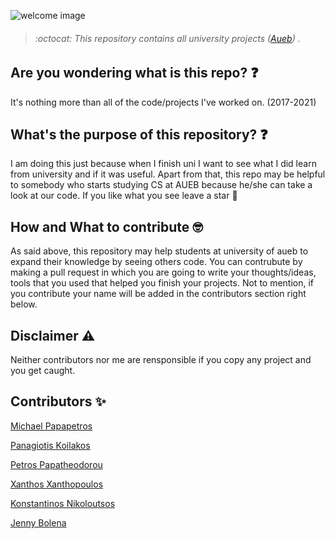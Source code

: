 ![welcome image](https://github.com/Nikoloutsos/Aueb-projects/blob/master/Assets/aueb-projects-photo.jpg)
> ###### :octocat: This repository contains all university projects  ([Aueb](https://www.aueb.gr/)) .

## Are you wondering what is this repo? :question:
It's nothing more than all of the code/projects I've worked on. (2017-2021)

## What's the purpose of this repository? :question:
I am doing this just because when I finish uni I want to see what I did learn from university and if it was useful.
Apart from that, this repo may be helpful to somebody who starts studying CS at AUEB because he/she can take a look at our code. If you like what you see leave a star :star2:

## How and What to contribute :nerd_face:
As said above, this repository may help students at university of aueb to expand their knowledge by seeing others code.
You can contrubute by making a pull request in which you are going to write your thoughts/ideas, tools that you used that helped you finish your projects.
Not to mention, if you contribute your name will be added in the contributors section right below.

## Disclaimer  :warning:
Neither contributors nor me are rensponsible if you copy any project and you get caught.

## Contributors :sparkles:
[Michael Papapetros](https://github.com/michalispap)

[Panagiotis Koilakos](https://github.com/Svestis)

[Petros Papatheodorou](https://github.com/subamanis)

[Xanthos Xanthopoulos](https://github.com/XanthosXanthopoulos)

[Konstantinos Nikoloutsos](https://github.com/Nikoloutsos)

[Jenny Bolena](https://github.com/jennybolena)
